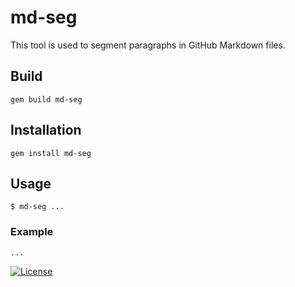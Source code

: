 # md-seg

This tool is used to segment paragraphs in GitHub Markdown files.

## Build

```
gem build md-seg
```

## Installation

```
gem install md-seg
```

## Usage

```
$ md-seg ...
```

### Example

```
...
```

[![License](https://img.shields.io/badge/License-Apache%202.0-blue.svg)](https://opensource.org/licenses/Apache-2.0)
